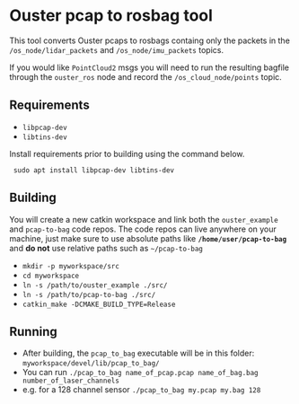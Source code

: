 # Ouster pcap to rosbag tool
This tool converts Ouster pcaps to rosbags containg only the packets in the `/os_node/lidar_packets` and `/os_node/imu_packets` topics.

If you would like `PointCloud2` msgs you will need to run the resulting bagfile through the `ouster_ros` node and record the `/os_cloud_node/points` topic.

## Requirements

* `libpcap-dev`
* `libtins-dev`

Install requirements prior to building using the command below.
```
 sudo apt install libpcap-dev libtins-dev
 ```

## Building

You will create a new catkin workspace and link both the `ouster_example` and `pcap-to-bag` code repos.
The code repos can live anywhere on your machine, just make sure to use absolute paths like **`/home/user/pcap-to-bag`** and **do not** use relative paths such as `~/pcap-to-bag`

* `mkdir -p myworkspace/src`
*  `cd myworkspace`
*  `ln -s /path/to/ouster_example ./src/`
*  `ln -s /path/to/pcap-to-bag ./src/`
*  `catkin_make -DCMAKE_BUILD_TYPE=Release`

## Running

* After building, the `pcap_to_bag` executable will be in this folder: `myworkspace/devel/lib/pcap_to_bag/`
* You can run `./pcap_to_bag name_of_pcap.pcap name_of_bag.bag number_of_laser_channels`
* e.g. for a 128 channel sensor `./pcap_to_bag my.pcap my.bag 128`
